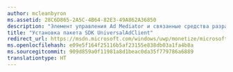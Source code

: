 ```yaml
---
author: mcleanbyron
ms.assetid: 28C6D865-2A5C-4B64-82E3-49A862A36850
description: "Элемент управления Ad Mediator и связанные средства разработчика доступны в пакете SDK MicrosoftUniversalAdClient."
title: "Установка пакета SDK UniversalAdClient"
redirect_url: https://msdn.microsoft.com/windows/uwp/monetize/microsoft-store-services-sdk
ms.openlocfilehash: e09e5f164f25116b5af23155e838db03a1fa4b8a
ms.sourcegitcommit: 909d859a0f11981a8d1beac0da35f779786a6889
translationtype: HT
---
```

